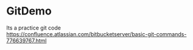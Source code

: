 # GitDemo
Its a practice git code
https://confluence.atlassian.com/bitbucketserver/basic-git-commands-776639767.html
